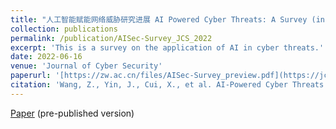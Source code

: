 ```yaml
---
title: "人工智能赋能网络威胁研究进展 AI Powered Cyber Threats: A Survey (in Chinese)"
collection: publications
permalink: /publication/AISec-Survey_JCS_2022
excerpt: 'This is a survey on the application of AI in cyber threats.'
date: 2022-06-16
venue: 'Journal of Cyber Security'
paperurl: '[https://zw.ac.cn/files/AISec-Survey_preview.pdf](https://jcs.iie.ac.cn/ch/reader/pdf.aspx?file_no=202204120000001)'
citation: 'Wang, Z., Yin, J., Cui, X., et al. AI-Powered Cyber Threats: A Survey (in Chinese). Journal of Cyber Security, Accept'
---
```


[Paper](https://jcs.iie.ac.cn/ch/reader/pdf.aspx?file_no=202204120000001) (pre-published version)
